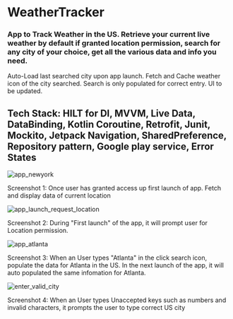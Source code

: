 # WeatherTracker
### App to Track Weather in the US. Retrieve your current live weather by default if granted location permission, search for any city of your choice, get all the various data and info you need.
Auto-Load last searched city upon app launch. Fetch and Cache weather icon of the city searched. Search is only populated for correct entry. UI to be updated. 

## Tech Stack: HILT for DI, MVVM, Live Data, DataBinding, Kotlin Coroutine, Retrofit, Junit, Mockito, Jetpack Navigation, SharedPreference, Repository pattern, Google play service, Error States

![app_newyork](https://github.com/RedGreen-Android/WeatherTracker/assets/83381250/17680237-0528-4936-8712-b427454437ba)

Screenshot 1: Once user has granted access up first launch of app. Fetch and display data of current location

![app_launch_request_location](https://github.com/RedGreen-Android/WeatherTracker/assets/83381250/ce0b3ea2-b7e1-4009-a373-7d460b83b27d)

Screenshot 2: During "First launch" of the app, it will prompt user for Location permission.

![app_atlanta](https://github.com/RedGreen-Android/WeatherTracker/assets/83381250/f073a66c-9262-4238-983c-891e6b9db669)

Screenshot 3: When an User types "Atlanta" in the click search icon, populate the data for Atlanta in the US. In the next launch of the app, it will auto populated the same infomation for Atlanta. 

![enter_valid_city](https://github.com/RedGreen-Android/WeatherTracker/assets/83381250/be546c57-ab4a-4642-88fd-e8966ad09ce8)

Screenshot 4: When an User types Unaccepted keys such as numbers and invalid characters, it prompts the user to type correct US city
